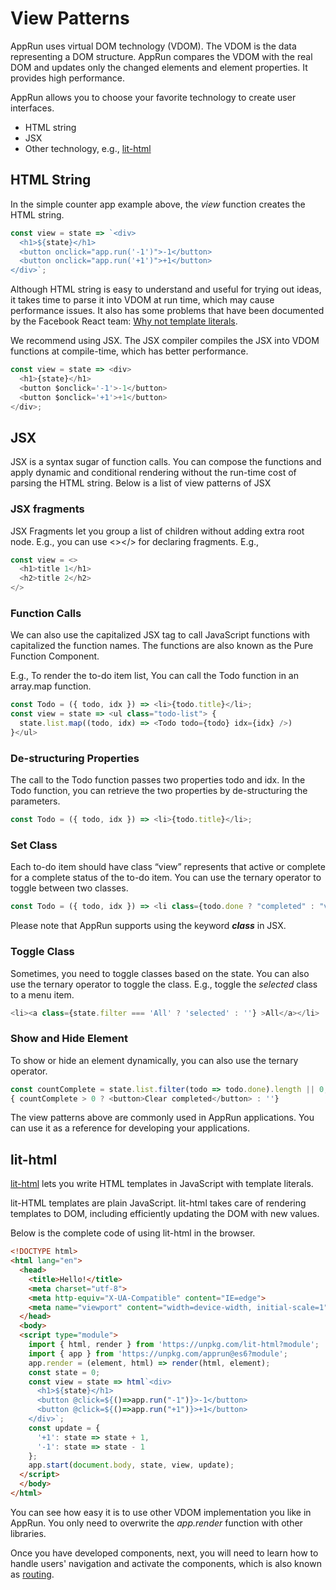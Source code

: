 # View Patterns

AppRun uses virtual DOM technology (VDOM). The VDOM is the data representing a DOM structure. AppRun compares the VDOM with the real DOM and updates only the changed elements and element properties. It provides high performance.

AppRun allows you to choose your favorite technology to create user interfaces.

* HTML string
* JSX
* Other technology, e.g., [lit-html](https://github.com/Polymer/lit-html)

## HTML String

In the simple counter app example above, the _view_ function creates the HTML string.

```javascript
const view = state => `<div>
  <h1>${state}</h1>
  <button onclick="app.run('-1')">-1</button>
  <button onclick="app.run('+1')">+1</button>
</div>`;
```

Although HTML string is easy to understand and useful for trying out ideas, it takes time to parse it into VDOM at run time, which may cause performance issues.
It also has some problems that have been documented by the Facebook React team:
[Why not template literals](http://facebook.github.io/jsx/#why-not-template-literals).

We recommend using JSX. The JSX compiler compiles the JSX into VDOM functions at compile-time, which has better performance.

```javascript
const view = state => <div>
  <h1>{state}</h1>
  <button $onclick='-1'>-1</button>
  <button $onclick='+1'>+1</button>
</div>;
```

## JSX

JSX is a syntax sugar of function calls. You can compose the functions and apply dynamic and conditional rendering without the run-time cost of parsing the HTML string. Below is a list of view patterns of JSX

### JSX fragments

JSX Fragments let you group a list of children without adding extra root node. E.g., you can use <></> for declaring fragments. E.g.,

```javascript
const view = <>
  <h1>title 1</h1>
  <h2>title 2</h2>
</>
```

### Function Calls

We can also use the capitalized JSX tag to call JavaScript functions with capitalized the function names. The functions are also known as the Pure Function Component.

E.g., To render the to-do item list, You can call the Todo function in an array.map function.

```javaScript
const Todo = ({ todo, idx }) => <li>{todo.title}</li>;
const view = state => <ul class="todo-list"> {
  state.list.map((todo, idx) => <Todo todo={todo} idx={idx} />)
}</ul>
```

### De-structuring Properties
The call to the Todo function passes two properties todo and idx. In the Todo function, you can retrieve the two properties by de-structuring the parameters.

```javascript
const Todo = ({ todo, idx }) => <li>{todo.title}</li>;
```

### Set Class

Each to-do item should have class “view” represents that active or complete for a complete status of the to-do item. You can use the ternary operator to toggle between two classes.

```javascript
const Todo = ({ todo, idx }) => <li class={todo.done ? "completed" : "view"}>
```

Please note that AppRun supports using the keyword _**class**_ in JSX.

### Toggle Class

Sometimes, you need to toggle classes based on the state. You can also use the ternary operator to toggle the class. E.g., toggle the _selected_ class to a menu item.

```javascript
<li><a class={state.filter === 'All' ? 'selected' : ''} >All</a></li>
```

### Show and Hide Element

To show or hide an element dynamically, you can also use the ternary operator.

```javascript
const countComplete = state.list.filter(todo => todo.done).length || 0;
{ countComplete > 0 ? <button>Clear completed</button> : ''}
```

The view patterns above are commonly used in AppRun applications. You can use it as a reference for developing your applications.


## lit-html

[lit-html](https://github.com/Polymer/lit-html) lets you write HTML templates in JavaScript with template literals.

lit-HTML templates are plain JavaScript. lit-html takes care of rendering templates to DOM, including efficiently updating the DOM with new values.

Below is the complete code of using lit-html in the browser.

```html
<!DOCTYPE html>
<html lang="en">
  <head>
    <title>Hello!</title>
    <meta charset="utf-8">
    <meta http-equiv="X-UA-Compatible" content="IE=edge">
    <meta name="viewport" content="width=device-width, initial-scale=1">
  </head>
  <body>
  <script type="module">
    import { html, render } from 'https://unpkg.com/lit-html?module';
    import { app } from 'https://unpkg.com/apprun@es6?module';
    app.render = (element, html) => render(html, element);
    const state = 0;
    const view = state => html`<div>
      <h1>${state}</h1>
      <button @click=${()=>app.run("-1")}>-1</button>
      <button @click=${()=>app.run("+1")}>+1</button>
    </div>`;
    const update = {
      '+1': state => state + 1,
      '-1': state => state - 1
    };
    app.start(document.body, state, view, update);
  </script>
  </body>
</html>
```

You can see how easy it is to use other VDOM implementation you like in AppRun. You only need to overwrite the _app.render_ function with other libraries.

Once you have developed components, next, you will need to learn how to handle users' navigation and activate the components, which is also known as [routing](07-routing).
